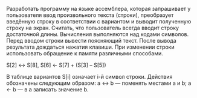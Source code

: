 Разработать программу на языке ассемблера, которая запрашивает у
пользователя ввод произвольного текста (строки), преобразует введённую
строку в соответствии с вариантом и выводит полученную строку на экран.
Считать, что пользователь всегда вводит строку достаточной длины.
Вычисления выполняются над кодами символов. Перед вводом строки
вывести поясняющий текст. После вывода результата дождаться нажатия
клавиши.
При изменении строки использовать обращение к памяти различными
способами.


S[2] ↔ S[8], S[6] ← S[7] + (S[3] – S[5])


В таблице вариантов S[i] означает i-й символ строки. Действия
обозначены следующим образом:
a ↔ b — поменять местами a и b;
a ← b — в a записать значение b.

